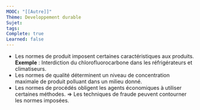 ```yaml
---
MOOC: "[[Autre]]"
Thème: Developpement durable
Sujet: 
tags: 
Complete: true
Learned: false
---
```


- Les normes de produit imposent certaines caractéristiques aux produits.
  **Exemple** : Interdiction du chlorofluorocarbone dans les réfrigérateurs et climatiseurs.
- Les normes de qualité déterminent un niveau de concentration maximale de produit polluant dans un milieu donné.
- Les normes de procédés obligent les agents économiques à utiliser certaines méthodes.
  ⇒ Les techniques de fraude peuvent contourner les normes imposées.

